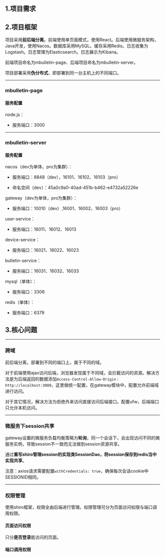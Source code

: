## 1.项目需求

## 2.项目框架

项目采用**前后端分离**。前端使用单页面模式，使用React。后端使用微服务架构，Java开发，使用Nacos。数据库采用MySQL。缓存采用Redis。日志收集为Logstash。日志管理为Elasticsearch。日志展示为Kibana。

前端项目命名为mbulletin-page、后端项目命名为mbulletin-server。

项目部署采用**伪分布式**，即部署到同一台主机上的不同端口。

---

### mbulletin-page

#### 服务配置

node.js：

* 服务端口：3000



---

### mbulletin-server

#### 服务配置

nacos（dev为单体，pro为集群）：

* 服务端口：8848（dev），16101、16102、16103（pro）

* 命名空间（dev）：45a0c9a0-40ad-451b-b462-e4732a52226e



gateway（dev为单体，pro为集群）：

* 服务端口：10010（dev）,16001、16002、16003（pro）



user-service：

* 服务端口：16011、16012、16013



device-service：

* 服务端口：16021、16022、16023



bulletin-service：

* 服务端口：16031、16032、16033





mysql（单体）：

* 服务端口：3306



redis（单体）：

 * 服务端口：6379


## 3.核心问题

---

### 跨域

前后端分离，部署到不同的端口上，属于不同的域。 

对于前端使用ajax访问后端，浏览器发现属于不同域，会拦截访问的资源。解决方法是为后端返回的数据添加```Access-Control-Allow-Origin：http://localhost:3000```，这里做统一配置，在gateway模块中，配置允许前端域进行访问。 

对于其它情况，解决方法为拒绝外来访问直接访问后端接口。配置ufw，后端端口只允许本机访问。

---

### 微服务下session共享

gateway设置的微服务负载均衡策略为**轮询**，同一个会话下，会出现访问不同的微服务实例，导致session不一致而无法做到session资源共享。

通过**重写shiro管理session的实现类SessionDao，将session保存到redis当中实现共享**。

注意：axios请求需要配置```withCredentials: true```，确保每次会话cookie中SESSIONID相同。

---

### 权限管理

使用shiro框架，权限全由后端进行管理。权限管理可分为页面访问权限与端口调用权限。

#### 页面访问权限

只分**是否登录**能访问的页面。


#### 端口调用权限